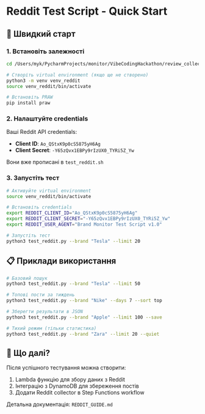 # Reddit Test Script - Quick Start

## 🚀 Швидкий старт

### 1. Встановіть залежності
```bash
cd /Users/myk/PycharmProjects/monitor/VibeCodingHackathon/review_collector/scripts

# Створіть virtual environment (якщо ще не створено)
python3 -m venv venv_reddit
source venv_reddit/bin/activate

# Встановіть PRAW
pip install praw
```

### 2. Налаштуйте credentials
Ваші Reddit API credentials:
- **Client ID**: `Ao_QStxK9p0cS5875yH6Ag`
- **Client Secret**: `-Y65zQvx1EBPy9rIzUX0_TYRi5Z_Yw`

Вони вже прописані в `test_reddit.sh`

### 3. Запустіть тест
```bash
# Активуйте virtual environment
source venv_reddit/bin/activate

# Встановіть credentials
export REDDIT_CLIENT_ID="Ao_QStxK9p0cS5875yH6Ag"
export REDDIT_CLIENT_SECRET="-Y65zQvx1EBPy9rIzUX0_TYRi5Z_Yw"
export REDDIT_USER_AGENT="Brand Monitor Test Script v1.0"

# Запустіть тест
python3 test_reddit.py --brand "Tesla" --limit 20
```

## 📋 Приклади використання

```bash
# Базовий пошук
python3 test_reddit.py --brand "Tesla" --limit 50

# Топові пости за тиждень
python3 test_reddit.py --brand "Nike" --days 7 --sort top

# Зберегти результати в JSON
python3 test_reddit.py --brand "Apple" --limit 100 --save

# Тихий режим (тільки статистика)
python3 test_reddit.py --brand "Zara" --limit 20 --quiet
```

## 🎯 Що далі?

Після успішного тестування можна створити:
1. Lambda функцію для збору даних з Reddit
2. Інтеграцію з DynamoDB для збереження постів
3. Додати Reddit collector в Step Functions workflow

Детальна документація: `REDDIT_GUIDE.md`

